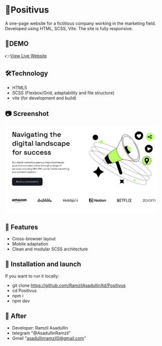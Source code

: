 # 📌Positivus

A one-page website for a fictitious company working in the marketing field.
Developed using HTML, SCSS, Vite. The site is fully responsive.

## 🔗DEMO

👉[View Live Website](https://ramzilasadullinxd.github.io/Positivus/)

## 🛠️Technology

- HTML5  
- SCSS (Flexbox/Grid, adaptability and 
file structure)  
- vite (for development and build)

## 📷 Screenshot

![Positivus](./readme.png)

## 🚀 Features

- Cross-browser layout
- Mobile adaptation
- Clean and modular SCSS architecture

## 📁 Installation and launch

If you want to run it locally:

- git clone https://github.com/RamzilAsadullinXd/Positivus
- cd Positivus
- npm i
- npm dev

## 👤 Аfter
- Developer: Ramzil Asadullin
- telegram "@AsadullinRamzil"
- Gmail "asadullinramzil0@gmail.com"
